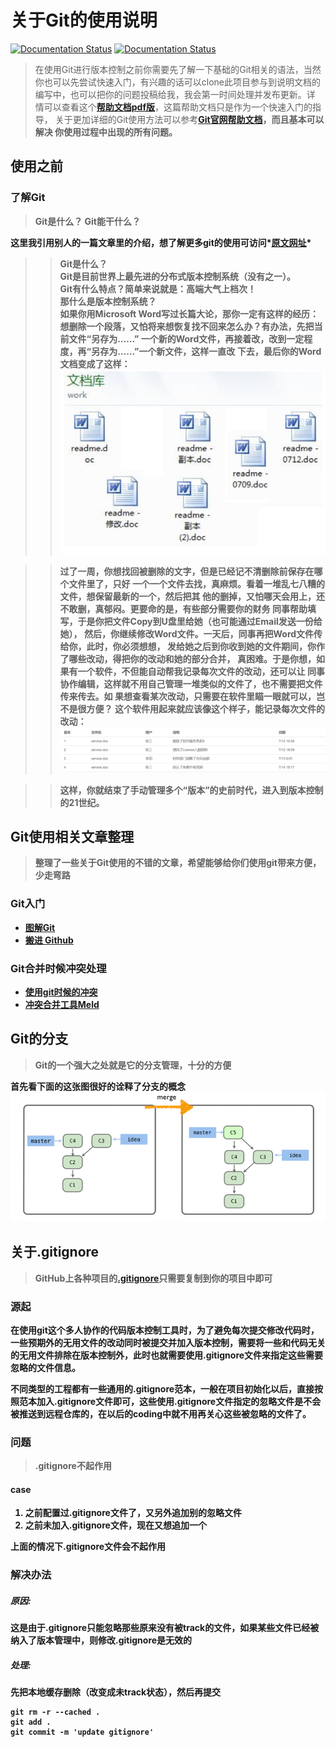 # 关于Git的使用说明
[![Documentation Status](https://img.shields.io/badge/帮助文档-PDF-brightgreen.svg)](http://192.168.0.147:3000/test/FirstTestRepos/src/master/help-gogs.pdf) [![Documentation Status](https://img.shields.io/badge/帮助文档-Git官网-brightgreen.svg)](https://git-scm.com/book/zh/v2)
> 在使用Git进行版本控制之前你需要先了解一下基础的Git相关的语法，当然
你也可以先尝试快速入门，有兴趣的话可以clone此项目参与到说明文档的
编写中，也可以把你的问题投稿给我，我会第一时间处理并发布更新。详
情可以查看这个<strong>[帮助文档pdf版](http://192.168.0.147:3000/test/FirstTestRepos/src/master/help-gogs.pdf)</strong>，这篇帮助文档只是作为一个快速入门的指导，
关于更加详细的Git使用方法可以参考<strong>[Git官网帮助文档](https://git-scm.com/book/zh/v2)<strong>，而且基本可以解决
你使用过程中出现的所有问题。

## 使用之前
### 了解Git
> Git是什么？ Git能干什么？

这里我引用别人的一篇文章里的介绍，想了解更多git的使用可访问*[原文网址](https://www.liaoxuefeng.com/wiki/0013739516305929606dd18361248578c67b8067c8c017b000/001373962845513aefd77a99f4145f0a2c7a7ca057e7570000)*
>> Git是什么？<br/>
Git是目前世界上最先进的分布式版本控制系统（没有之一）。<br/>
Git有什么特点？简单来说就是：高端大气上档次！<br/>
那什么是版本控制系统？<br/>
如果你用Microsoft Word写过长篇大论，那你一定有这样的经历：<br/>
想删除一个段落，又怕将来想恢复找不回来怎么办？有办法，先把当前文件“另存为……”
一个新的Word文件，再接着改，改到一定程度，再“另存为……”一个新文件，这样一直改
下去，最后你的Word文档变成了这样：<br/>
![img1](./img/1.png)

>> 过了一周，你想找回被删除的文字，但是已经记不清删除前保存在哪个文件里了，只好
一个一个文件去找，真麻烦。看着一堆乱七八糟的文件，想保留最新的一个，然后把其
他的删掉，又怕哪天会用上，还不敢删，真郁闷。更要命的是，有些部分需要你的财务
同事帮助填写，于是你把文件Copy到U盘里给她（也可能通过Email发送一份给她），
然后，你继续修改Word文件。一天后，同事再把Word文件传给你，此时，你必须想想，
发给她之后到你收到她的文件期间，你作了哪些改动，得把你的改动和她的部分合并，
真困难。于是你想，如果有一个软件，不但能自动帮我记录每次文件的改动，还可以让
同事协作编辑，这样就不用自己管理一堆类似的文件了，也不需要把文件传来传去。如
果想查看某次改动，只需要在软件里瞄一眼就可以，岂不是很方便？
> 这个软件用起来就应该像这个样子，能记录每次文件的改动：<br/>
![img2](./img/2.png)

>> 这样，你就结束了手动管理多个“版本”的史前时代，进入到版本控制的21世纪。

## Git使用相关文章整理
> 整理了一些关于Git使用的不错的文章，希望能够给你们使用git带来方便，少走弯路

### Git入门
* **[图解Git](http://marklodato.github.io/visual-git-guide/index-zh-cn.html)**
* **[搬进 Github](http://gitbeijing.com/)**

### Git合并时候冲突处理
* **[使用git时候的冲突](https://lrita.github.io/2017/05/14/use-meld-as-git-tool/?hmsr=toutiao.io&utm_medium=toutiao.io&utm_source=toutiao.io)**
* **[冲突合并工具Meld](http://meldmerge.org/)**

## Git的分支
> Git的一个强大之处就是它的分支管理，十分的方便

首先看下面的这张图很好的诠释了分支的概念![merge1](./img/merge1.png)
## 关于.gitignore
> **GitHub上各种项目的[.gitignore](https://github.com/RechoLee/gitignore)只需要复制到你的项目中即可**

### 源起
在使用git这个多人协作的代码版本控制工具时，为了避免每次提交修改代码时，一些预期外的无用文件的改动同时被提交并加入版本控制，需要将一些和代码无关的无用文件排除在版本控制外，此时也就需要使用.gitignore文件来指定这些需要忽略的文件信息。

不同类型的工程都有一些通用的.gitignore范本，一般在项目初始化以后，直接按照范本加入.gitignore文件即可，这些使用.gitignore文件指定的忽略文件是不会被推送到远程仓库的，在以后的coding中就不用再关心这些被忽略的文件了。
### 问题
> .gitignore不起作用

#### case
1. 之前配置过.gitignore文件了，又另外追加别的忽略文件
2. 之前未加入.gitignore文件，现在又想追加一个

**上面的情况下.gitignore文件会不起作用**
### 解决办法
##### 原因:
这是由于.gitignore只能忽略那些原来没有被track的文件，如果某些文件已经被纳入了版本管理中，则修改.gitignore是无效的

##### 处理:
先把本地缓存删除（改变成未track状态），然后再提交
``` git
git rm -r --cached .
git add .
git commit -m 'update gitignore'
```
